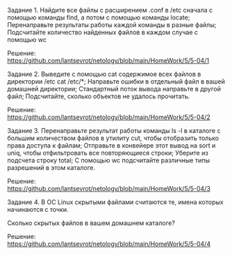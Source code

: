Задание 1.
Найдите все файлы с расширением .conf в /etc сначала с помощью команды find, а потом с помощью команды locate;
Перенаправьте результаты работы каждой команды в разные файлы;
Подсчитайте количество найденных файлов в каждом случае с помощью wc

Решение: https://github.com/lantsevrot/netology/blob/main/HomeWork/5/5-04/1


Задание 2.
Выведите с помощью cat содержимое всех файлов в директории /etc cat /etc/*;
Направьте ошибки в отдельный файл в вашей домашней директории;
Стандартный поток вывода направьте в другой файл;
Подсчитайте, сколько объектов не удалось прочитать.

Решение: https://github.com/lantsevrot/netology/blob/main/HomeWork/5/5-04/2


Задание 3.
Перенаправьте результат работы команды ls -l в каталоге с большим количеством файлов в утилиту cut, чтобы отобразить только права доступа к файлам;
Отправьте в конвейере этот вывод на sort и uniq, чтобы отфильтровать все повторяющиеся строки;
Уберите из подсчета строку total;
С помощью wc подсчитайте различные типы разрешений в этом каталоге.

Решение: https://github.com/lantsevrot/netology/blob/main/HomeWork/5/5-04/3


Задание 4.
В ОС Linux скрытыми файлами считаются те, имена которых начинаются с точки.

Сколько скрытых файлов в вашем домашнем каталоге?

Решение: https://github.com/lantsevrot/netology/blob/main/HomeWork/5/5-04/4
